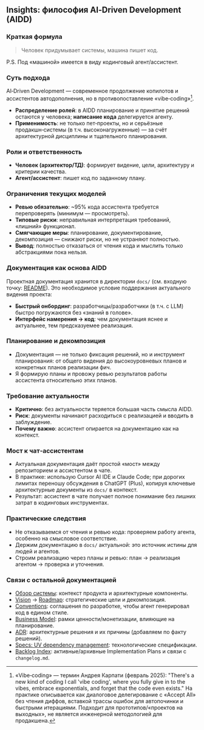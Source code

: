 ## Insights: философия AI‑Driven Development (AIDD)

### Краткая формула
> Человек придумывает системы, машина пишет код.

P.S. Под «машиной» имеется в виду кодинговый агент/ассистент.

### Суть подхода
AI‑Driven Development — современное продолжение копилотов и ассистентов автодополнения, но в противопоставление «vibe‑coding»[^vibe].

- **Распределение ролей**: в AIDD планирование и принятие решений остаются у человека; **написание кода** делегируется агенту.
- **Применимость**: не только пет‑проекты, но и серьёзные продакшн‑системы (в т.ч. высоконагруженные) — за счёт архитектурной дисциплины и тщательного планирования.

### Роли и ответственность
- **Человек (архитектор/ТД)**: формирует видение, цели, архитектуру и критерии качества.
- **Агент/ассистент**: пишет код по заданному плану.

### Ограничения текущих моделей
- **Ревью обязательно**: ~95% кода ассистента требуется перепроверять (минимум — просмотреть).
- **Типовые риски**: неправильная интерпретация требований, «лишний» функционал.
- **Смягчающие меры**: планирование, документирование, декомпозиция — снижают риски, но не устраняют полностью.
- **Вывод**: полностью отказаться от чтения кода и мыслить только абстракциями пока нельзя.

### Документация как основа AIDD
Проектная документация хранится в директории `docs/` (см. входную точку: [README](./README.md)). Это необходимое условие поддержания актуального видения проекта:
- **Быстрый онбординг**: разработчицы/разработчики (в т.ч. с LLM) быстро погружаются без «знаний в голове».
- **Интерфейс намерения → код**: чем документация яснее и актуальнее, тем предсказуемее реализация.

### Планирование и декомпозиция
- Документация — не только фиксация решений, но и инструмент планирования: от общего видения до высокоуровневых планов и конкретных планов реализации фич.
- Я формирую планы и провожу ревью результатов работы ассистента относительно этих планов.

### Требование актуальности
- **Критично**: без актуальности теряется большая часть смысла AIDD.
- **Риск**: документы начинают расходиться с реализацией и вводить в заблуждение.
- **Почему важно**: ассистент опирается на документацию как на контекст.

### Мост к чат‑ассистентам
- Актуальная документация даёт простой «мост» между репозиторием и ассистентом в чате.
- В практике: использую Cursor AI IDE и Claude Code; при дорогих лимитах переношу обсуждения в ChatGPT (Plus), копируя ключевые архитектурные документы из `docs/` в контекст.
- Результат: ассистент в чате получает полное понимание без лишних затрат в кодинговых инструментах.

### Практические следствия
- Не отказываемся от чтения и ревью кода: проверяем работу агента, особенно на смысловое соответствие.
- Держим документацию в `docs/` актуальной: это источник истины для людей и агентов.
- Строим реализацию через планы и ревью: план → реализация агентом → проверка и уточнения.

### Связи с остальной документацией
- [Обзор системы](./overview.md): контекст продукта и архитектурные компоненты.
- [Vision](./planning/vision.md) → [Roadmap](./planning/roadmap.md): стратегические цели и декомпозиция.
- [Conventions](./conventions.md): соглашения по разработке, чтобы агент генерировал код в едином стиле.
- [Business Model](./business_model.md): рамки ценности/монетизации, влияющие на планирование.
- [ADR](./ADR/): архитектурные решения и их причины (добавляем по факту решений).
- [Specs: UV dependency management](./specs/uv_dependency_management.md): технологические спецификации.
- [Backlog Index](./backlog/index.md): активные/архивные Implementation Plans и связи с `changelog.md`.

[^vibe]: «Vibe‑coding» — термин Андрея Карпати (февраль 2025): "There's a new kind of coding I call 'vibe coding', where you fully give in to the vibes, embrace exponentials, and forget that the code even exists." На практике описывается как диалоговое делегирование с «Accept All» без чтения диффов, вставкой трассы ошибок для автопочинки и быстрыми итерациями. Подходит для прототипов/«проектов на выходных», не является инженерной методологией для продакшена.

